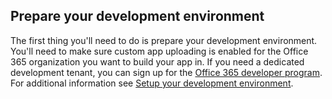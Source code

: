 ## Prepare your development environment

The first thing you'll need to do is prepare your development environment. You'll need to make sure custom app uploading is enabled for the Office 365 organization you want to build your app in. If you need a dedicated development tenant, you can sign up for the [Office 365 developer program](https://developer.microsoft.com/en-us/office/dev-program). For additional information see [Setup your development environment](~/concepts/build-and-test-your-app/foo.md).